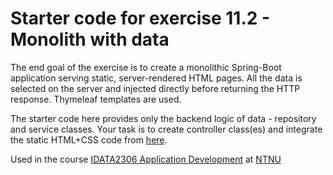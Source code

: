 # Starter code for exercise 11.2 - Monolith with data

The end goal of the exercise is to create a monolithic Spring-Boot application serving static,
server-rendered HTML pages. All the data is selected on the server and injected directly before
returning the HTTP response. Thymeleaf templates are used.

The starter code here provides only the backend logic of data - repository and service classes. Your
task is to create controller class(es) and integrate the static HTML+CSS code
from [here](../../example-07-monolith/00-static).

Used in the
course [IDATA2306 Application Development](https://www.ntnu.edu/studies/courses/IDATA2306)
at [NTNU](https://ntnu.edu)